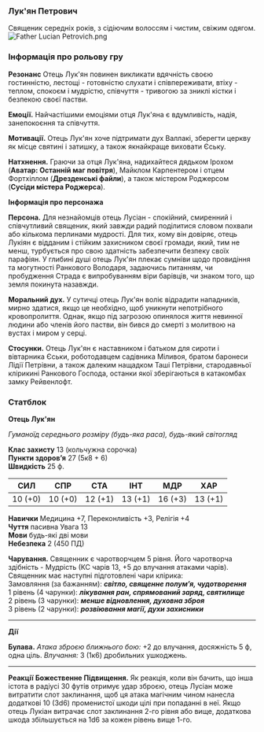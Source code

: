### Лук'ян Петрович
Священик середніх років, з сідіючим волоссям і чистим, свіжим одягом.
![Father Lucian Petrovich.png](https://publish-01.obsidian.md/access/7db64b11c71d88572ddc6cd06b888976/images/Father%20Lucian%20Petrovich.png)
### Інформація про рольову гру
**Резонанс** Отець Лук'ян повинен викликати вдячність своєю гостинністю, лестощі - готовністю слухати і співпереживати, втіху - теплом, спокоєм і мудрістю, співчуття - тривогою за зниклі кістки і безпекою своєї пастви.  

__**Емоції.**__ Найчастішими емоціями отця Лук'яна є вдумливість, надія, занепокоєння та співчуття.  

__**Мотивації.**__ Отець Лук'ян хоче підтримати дух Валлакі, зберегти церкву як місце святині і затишку, а також якнайкраще виховати Єську.  

__**Натхнення.**__ Граючи за отця Лук'яна, надихайтеся дядьком Ірохом (__Аватар: Останній маг повітря__), Майклом Карпентером і отцем Фортхіллом (__Дрезденські файли__), а також містером Роджерсом (__Сусіди містера Роджерса__).  

**Інформація про персонажа**  

__**Персона.**__ Для незнайомців отець Лусіан - спокійний, смиренний і співчутливий священик, який завжди радий поділитися словом похвали або кількома перлинами мудрості. Для тих, кому він довіряє, отець Лукіян є відданим і стійким захисником своєї громади, який, тим не менш, турбується про свою здатність забезпечити безпеку своїх парафіян. У глибині душі отець Лук'ян плекає сумніви щодо провидіння та могутності Ранкового Володаря, задаючись питанням, чи пробудження Страда є випробуванням віри барівців, чи знаком того, що земля покинута назавжди.  

__**Моральний дух.**__ У сутичці отець Лук'ян воліє відрадити нападників, мирно здатися, якщо це необхідно, щоб уникнути непотрібного кровопролиття. Однак, якщо під загрозою опинялося життя невинної людини або членів його пастви, він бився до смерті з молитвою на вустах і миром у серці.  

__**Стосунки.**__ Отець Лук'ян є наставником і батьком для сироти і вівтарника Єськи, роботодавцем садівника Міливоя, братом баронеси Лідії Петрівни, а також далеким нащадком Таші Петрівни, стародавньої клірикині Ранкового Господа, останки якої зберігаються в катакомбах замку Рейвенлофт.
### Статблок
**Отець Лук'ян**

_Гуманоїд середнього розміру (будь-яка раса), будь-який світогляд_

**Клас захисту** 13 (кольчужна сорочка)  
**Пункти здоров’я** 27 (5к8 + 6)  
**Швидкість** 25 ф.

|СИЛ|СПР|СТА|ІНТ|МДР|ХАР|
|---|---|---|---|---|---|
|10 (+0)|10 (+0)|12 (+1)|13 (+1)|16 (+3)|13 (+1)|

**Навички** Медицина +7, Переконливість +3, Релігія +4  
**Чуття** пасивна Увага 13  
**Мови** будь-які дві мови  
**Небезпека** 2 (450 ПД)

**Чарування.** Священник є чаротворчцем 5 рівня. Його чаротворча здібність - Мудрість (КС чарів 13, +5 до влучання атаками чарів). Священник має наступні підготовлені чари клірика:  
Замовляння (за бажанням): **_світло, священне полум’я, чудотворення_**  
1 рівень (4 чарунки): **_лікування ран, спрямований заряд, святилище_**  
2 рівень (3 чарунки): **_менше відновлення, духовна зброя_**  
3 рівень (2 чарунки): **_розвіювання магії, духи захисники_**
***
**Дії**

**Булава.** _Атака зброєю ближнього бою:_ +2 до влучання, досяжність 5 ф, одна ціль. _Влучання:_ 3 (1к6) дробильних ушкоджень.
***
**Реакції**
__**Божественне Підвищення.**__ Як реакція, коли він бачить, що інша істота в радіусі 30 футів отримує удар зброєю, отець Лусіан може витратити слот заклинання, щоб ця атака магічним чином нанесла додаткові 10 (3d6) променистої шкоди цілі при попаданні в неї. Якщо отець Лукіан витрачає слот заклинання 2-го рівня або вище, додаткова шкода збільшується на 1d6 за кожен рівень вище 1-го.  